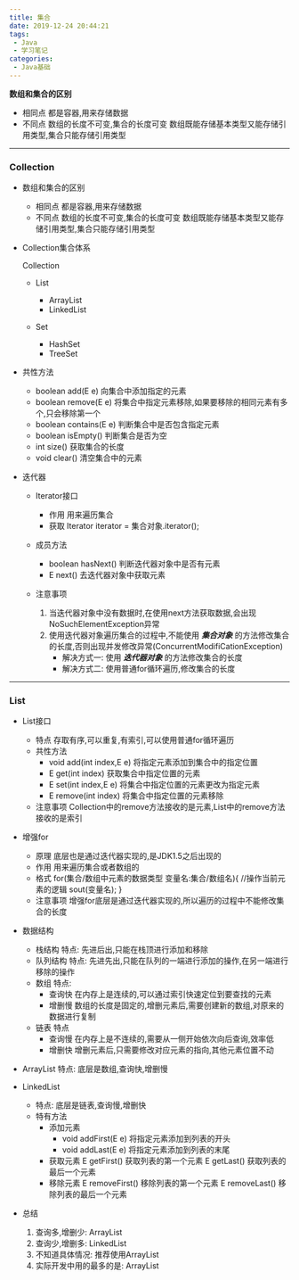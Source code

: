 ```yaml
---
title: 集合
date: 2019-12-24 20:44:21
tags:
 - Java
 - 学习笔记
categories:
 - Java基础
---
```


**数组和集合的区别**

* 相同点
	都是容器,用来存储数据
* 不同点
	数组的长度不可变,集合的长度可变
	数组既能存储基本类型又能存储引用类型,集合只能存储引用类型

***

### Collection


* 数组和集合的区别
  * 相同点
	都是容器,用来存储数据
  * 不同点
	数组的长度不可变,集合的长度可变
	数组既能存储基本类型又能存储引用类型,集合只能存储引用类型

* Collection集合体系

    Collection
    * List
      * ArrayList
      * LinkedList

    * Set
      * HashSet
      * TreeSet
    
* 共性方法
		
  * boolean add(E e)
	向集合中添加指定的元素
  * boolean remove(E e)
	将集合中指定元素移除,如果要移除的相同元素有多个,只会移除第一个
  * boolean contains(E e)
	判断集合中是否包含指定元素
  * boolean isEmpty()
	判断集合是否为空
  * int size()
	获取集合的长度
  * void clear()
	清空集合中的元素
	
* 迭代器
  * Iterator接口
    * 作用
		用来遍历集合
    * 获取
		Iterator iterator = 集合对象.iterator();
  * 成员方法
    * boolean hasNext()
		判断迭代器对象中是否有元素
    * E next()
		去迭代器对象中获取元素

  * 注意事项
    1. 当迭代器对象中没有数据时,在使用next方法获取数据,会出现NoSuchElementException异常
    2. 使用迭代器对象遍历集合的过程中,不能使用 ***集合对象*** 的方法修改集合的长度,否则出现并发修改异常(ConcurrentModifiCationException)
        * 解决方式一:	使用 ***迭代器对象*** 的方法修改集合的长度
        * 解决方式二:	使用普通for循环遍历,修改集合的长度

***

### List


* List接口
  * 特点
	存取有序,可以重复,有索引,可以使用普通for循环遍历
  * 共性方法
    * void add(int index,E e)
		将指定元素添加到集合中的指定位置
    * E get(int index)
		获取集合中指定位置的元素
    * E set(int index,E e)
		将集合中指定位置的元素更改为指定元素
    * E remove(int index)
		将集合中指定位置的元素移除
  * 注意事项
	Collection中的remove方法接收的是元素,List中的remove方法接收的是索引

* 增强for
  * 原理
	底层也是通过迭代器实现的,是JDK1.5之后出现的
  * 作用
	用来遍历集合或者数组的
  * 格式
	for(集合/数组中元素的数据类型 变量名:集合/数组名){
		//操作当前元素的逻辑
		sout(变量名);
	}
  * 注意事项
	增强for底层是通过迭代器实现的,所以遍历的过程中不能修改集合的长度

* 数据结构
  * 栈结构
		特点:	先进后出,只能在栈顶进行添加和移除
  * 队列结构
		特点:	先进先出,只能在队列的一端进行添加的操作,在另一端进行移除的操作
  * 数组
      特点:	
      * 查询快
		在内存上是连续的,可以通过索引快速定位到要查找的元素
      * 增删慢
		数组的长度是固定的,增删元素后,需要创建新的数组,对原来的数据进行复制
  * 链表
      特点
      * 查询慢
		在内存上是不连续的,需要从一侧开始依次向后查询,效率低
      * 增删快
		增删元素后,只需要修改对应元素的指向,其他元素位置不动
* ArrayList
      特点:	底层是数组,查询快,增删慢

* LinkedList
  * 特点:	底层是链表,查询慢,增删快
  * 特有方法
    * 添加元素
      * void addFirst(E e)
		将指定元素添加到列表的开头
      * void addLast(E e)
		将指定元素添加到列表的末尾
    * 获取元素
			E getFirst()	获取列表的第一个元素
			E getLast()	获取列表的最后一个元素
    * 移除元素
			E removeFirst()	移除列表的第一个元素
			E removeLast()	移除列表的最后一个元素
* 总结
  1. 查询多,增删少:	ArrayList
  2. 查询少,增删多:	LinkedList
  3. 不知道具体情况:	推荐使用ArrayList
  4. 实际开发中用的最多的是:	ArrayList

